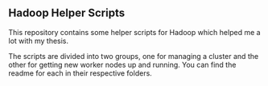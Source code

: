 ## Hadoop Helper Scripts

This repository contains some helper scripts for Hadoop which helped me a lot with my thesis.

The scripts are divided into two groups, one for managing a cluster and the other for getting new worker nodes up and running. You can find the readme for each in their respective folders.